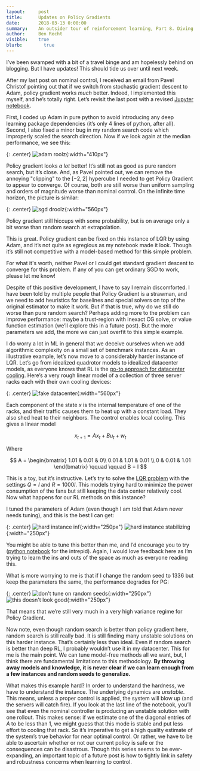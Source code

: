 ```yaml
---
layout:     post
title:      Updates on Policy Gradients
date:       2018-03-13 0:00:00
summary:    An outsider tour of reinforcement learning, Part 8. Diving more into model free methods for LQR.
author:     Ben Recht
visible:    true
blurb: 		  true
---
```


I’ve been swamped with a bit of a travel binge and am hopelessly behind on blogging. But I have updates! This should tide us over until next week.

After my last post on nominal control, I received an email from Pavel Christof pointing out that if we switch from stochastic gradient descent to Adam, policy gradient works _much_ better. Indeed, I implemented this myself, and he’s totally right. Let’s revisit the last post with a revised [Jupyter notebook](https://nbviewer.jupyter.org/url/argmin.net/code/lqr_policy_comparisons.ipynb).


First, I coded up Adam in pure python to avoid introducing any deep learning package dependencies (it’s only 4 lines of python, after all). Second, I also fixed a minor bug in my random search code which improperly scaled the search direction. Now if we look again at the median performance, we see this:

{: .center}
![adam roolz](/assets/rl/policies/cost_finite_err_bars_update.png){:width="410px"}

Policy gradient looks _a lot_ better! It’s still not as good as pure random search, but it’s close. And, as Pavel pointed out, we can remove the annoying "clipping" to the $[-2,2]$ hypercube I needed to get Policy Gradient to appear to converge. Of course, both are still worse than uniform sampling and orders of magnitude worse than nominal control.  On the infinite time horizon, the picture is similar:

{: .center}
![sgd droolz](/assets/rl/policies/cost_infinite_update.png){:width="560px"}

Policy gradient still hiccups with some probability, but is on average only a bit worse than random search at extrapolation.

This is great. Policy gradient can be fixed on this instance of LQR by using Adam, and it’s not quite as egregious as my notebook made it look. Though it’s still not competitive with a model-based method for this simple problem.

For what it's worth, neither Pavel or I could get standard gradient descent to converge for this problem. If any of you can get ordinary SGD to work, please let me know!

Despite of this positive development, I have to say I remain discomforted. I have been told by multiple people that Policy Gradient is a strawman, and we need to add heuristics for baselines and special solvers on top of the original estimator to make it work.  But if that is true, why do we still do worse than pure random search? Perhaps adding more to the problem can improve performance: maybe a trust-region with inexact CG solve, or value function estimation (we’ll explore this in a future post). But the more parameters we add, the more we can just overfit to this simple example.  

I do worry a lot in ML in general that we deceive ourselves when we add algorithmic complexity on a small set of benchmark instances. As an illustrative example, let’s now move to a considerably harder instance of LQR. Let’s go from idealized quadrotor models to idealized datacenter models, as everyone knows that RL is the [go-to approach for datacenter cooling](https://deepmind.com/blog/deepmind-ai-reduces-google-data-centre-cooling-bill-40/). Here’s a very rough linear model of a collection of three server racks each with their own cooling devices:

{: .center}
![fake datacenter](/assets/rl/policies/fake_datacenter.png){:width="560px"}

Each component of the state $x$ is the internal temperature of one of the racks, and their traffic causes them to heat up with a constant load.  They also shed heat to their neighbors. The control enables local cooling. This gives a linear model

$$
x_{t+1} = Ax_t + Bu_t+w_t
$$

Where

$$
A = \begin{bmatrix} 1.01 & 0.01 & 0\\ 0.01 & 1.01 & 0.01 \\ 0 & 0.01 & 1.01 \end{bmatrix}
\qquad \qquad B = I
$$

This is a toy, but it’s instructive. Let’s try to solve the [LQR problem](http://www.argmin.net/2018/02/08/lqr) with the settings $Q = I$ and $R= 1000 I$. This models trying hard to minimize the power consumption of the fans but still keeping the data center relatively cool. Now what happens for our RL methods on this instance?

I tuned the parameters of Adam (even though I am told that Adam never needs tuning), and this is the best I can get:

{: .center}
![hard instance inf](/assets/rl/policies/cost_infinite_datacenter.png){:width="250px"}
![hard instance stabilizing](/assets/rl/policies/stabilizing_datacenter.png){:width="250px"}

You might be able to tune this better than me, and I’d encourage you to try ([python notebook](https://nbviewer.jupyter.org/url/argmin.net/code/lqr_fake_datacenter_demo.ipynb) for the intrepid).  Again, I would love feedback here as I’m trying to learn the ins and outs of the space as much as everyone reading this.

What is more worrying to me is that if I change the random seed to 1336 but keep the parameters the same, the performance degrades for PG:

{: .center}
![don't tune on random seeds](/assets/rl/policies/cost_infinite_datacenter_1336.png){:width="250px"}
![this doesn't look good](/assets/rl/policies/stabilizing_datacenter_1336.png){:width="250px"}

That means that we’re still very much in a very high variance regime for Policy Gradient.

Now note, even though random search is better than policy gradient here, random search is still really bad. It is still finding many unstable solutions on this harder instance. That’s certainly less than ideal. Even if random search is better than deep RL, I probably wouldn’t use it in my datacenter. This for me is the main point.  We can tune model-free methods all we want, but, I think there are fundamental limitations to this methodology. **By throwing away models and knowledge, it is never clear if we can learn enough from a few instances and random seeds to generalize.**

What makes this example hard? In order to understand the hardness, we have to understand the instance. The underlying dynamics are _unstable_. This means, unless a proper control is applied, the system will blow up (and the servers will catch fire). If you look at the last line of the notebook, you’ll see that even the nominal controller is producing an unstable solution with one rollout. This makes sense: if we estimate one of the diagonal entries of $A$ to be less than $1$, we might guess that this mode is stable and put less effort to cooling that rack. So it’s imperative to get a high quality estimate of the system’s true behavior for near optimal control. Or rather, we have to be able to ascertain whether or not our current policy is safe or the consequences can be disastrous. Though this series seems to be ever-expanding, an important topic of a future post is how to tightly link in safety and robustness concerns when learning to control.
